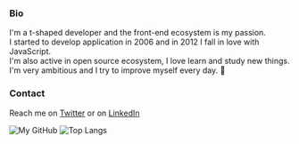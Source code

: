 ### Bio

I'm a t-shaped developer and the front-end ecosystem is my passion.<br>
I started to develop application in 2006 and in 2012 I fall in love with JavaScript.<br>
I'm also active in open source ecosystem, I love learn and study new things.<br>
I'm very ambitious and I try to improve myself every day. :rocket:

<!--
### Work
- **TargaTelematics**: 
- **Aton**: 
- **Bludata**: 

### Open Source
- xxx
- xxx
-->

### Contact

Reach me on [Twitter](https://twitter.com/giorgio_boa) or on [LinkedIn](https://www.linkedin.com/in/giorgio-boa-3ba717139/)

![My GitHub](https://github-readme-stats.vercel.app/api?theme=dracula&username=gioboa&count_private=true&show_icons=true&custom_title=My+stats&include_all_commits=true)
![Top Langs](https://github-readme-stats.vercel.app/api/top-langs/?theme=dracula&username=gioboa&hide=html,php,css&count_private=true&show_icons=true&layout=compact)


